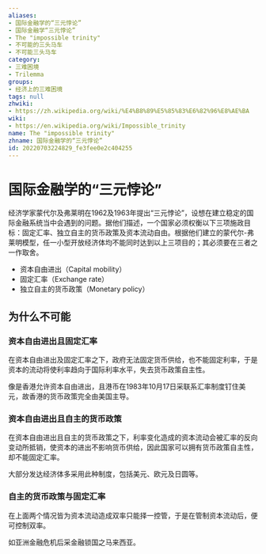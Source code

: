 ```yaml
---
aliases:
- 国际金融学的“三元悖论”
- 国际金融学“三元悖论”
- The "impossible trinity"
- 不可能的三头马车
- 不可能三头马车
category:
- 三难困境
- Trilemma
groups:
- 经济上的三难困境
tags: null
zhwiki:
- https://zh.wikipedia.org/wiki/%E4%B8%89%E5%85%83%E6%82%96%E8%AE%BA
wiki:
- https://en.wikipedia.org/wiki/Impossible_trinity
name: The "impossible trinity"
zhname: 国际金融学的“三元悖论”
id: 20220703224829_fe3fee0e2c404255
---
```


# 国际金融学的“三元悖论”

经济学家蒙代尔及弗莱明在1962及1963年提出“三元悖论”，设想在建立稳定的国际金融系统当中会遇到的问题。据他们描述，一个国家必须权衡以下三项施政目标：固定汇率、独立自主的货币政策及资本流动自由。根据他们建立的蒙代尔-弗莱明模型，任一小型开放经济体均不能同时达到以上三项目的；其必须要在三者之一作取舍。

* 资本自由进出（Capital mobility）
* 固定汇率（Exchange rate）
* 独立自主的货币政策（Monetary policy）

## 为什么不可能
### 资本自由进出且固定汇率

在资本自由进出及固定汇率之下，政府无法固定货币供给，也不能固定利率，于是资本的流动将使利率趋向于国际利率水平，失去货币政策自主性。

像是香港允许资本自由进出，且港币在1983年10月17日采联系汇率制度钉住美元，故香港的货币政策完全由美国主导。

### 资本自由进出且自主的货币政策

在资本自由进出且自主的货币政策之下，利率变化造成的资本流动会被汇率的反向变动所抵销，使资本的进出不影响货币供给，因此国家可以拥有货币政策自主性，却不能固定汇率。

大部分发达经济体多采用此种制度，包括美元、欧元及日圆等。

### 自主的货币政策与固定汇率

在上面两个情况皆为资本流动造成双率只能择一控管，于是在管制资本流动后，便可控制双率。

如亚洲金融危机后采金融锁国之马来西亚。


